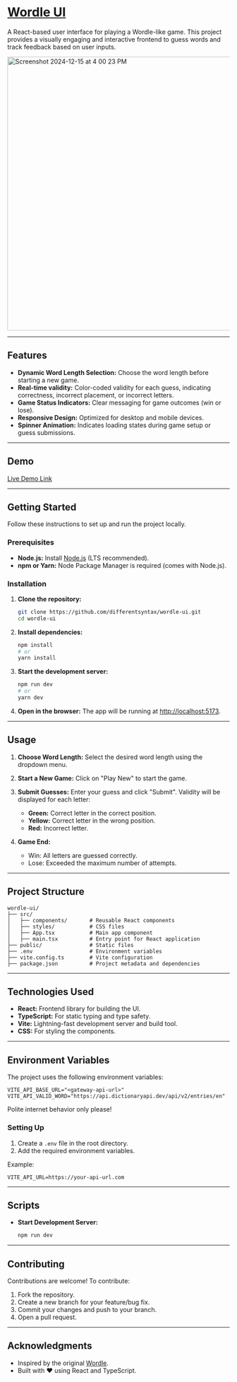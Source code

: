 # [Wordle UI](https://wordle-ui.netlify.app/)

A React-based user interface for playing a Wordle-like game. This project provides a visually engaging and interactive frontend to guess words and track feedback based on user inputs.

<img width="620" alt="Screenshot 2024-12-15 at 4 00 23 PM" src="https://github.com/user-attachments/assets/fa753ba6-fd46-4f0b-b227-23c8aa460366" />

---

## Features

- **Dynamic Word Length Selection:** Choose the word length before starting a new game.
- **Real-time validity:** Color-coded validity for each guess, indicating correctness, incorrect placement, or incorrect letters.
- **Game Status Indicators:** Clear messaging for game outcomes (win or lose).
- **Responsive Design:** Optimized for desktop and mobile devices.
- **Spinner Animation:** Indicates loading states during game setup or guess submissions.

---

## Demo

[Live Demo Link](https://wordle-ui.netlify.app/)

---

## Getting Started

Follow these instructions to set up and run the project locally.

### Prerequisites

- **Node.js:** Install [Node.js](https://nodejs.org/) (LTS recommended).
- **npm or Yarn:** Node Package Manager is required (comes with Node.js).

### Installation

1. **Clone the repository:**

   ```bash
   git clone https://github.com/differentsyntax/wordle-ui.git
   cd wordle-ui
   ```

2. **Install dependencies:**

   ```bash
   npm install
   # or
   yarn install
   ```

3. **Start the development server:**

   ```bash
   npm run dev
   # or
   yarn dev
   ```

4. **Open in the browser:**
   The app will be running at [http://localhost:5173](http://localhost:5173).

---

## Usage

1. **Choose Word Length:**
   Select the desired word length using the dropdown menu.

2. **Start a New Game:**
   Click on "Play New" to start the game.

3. **Submit Guesses:**
   Enter your guess and click "Submit". Validity will be displayed for each letter:

   - **Green:** Correct letter in the correct position.
   - **Yellow:** Correct letter in the wrong position.
   - **Red:** Incorrect letter.

4. **Game End:**
   - Win: All letters are guessed correctly.
   - Lose: Exceeded the maximum number of attempts.

---

## Project Structure

```plaintext
wordle-ui/
├── src/
│   ├── components/       # Reusable React components
│   ├── styles/           # CSS files
│   ├── App.tsx           # Main app component
│   ├── main.tsx          # Entry point for React application
├── public/               # Static files
├── .env                  # Environment variables
├── vite.config.ts        # Vite configuration
├── package.json          # Project metadata and dependencies
```

---

## Technologies Used

- **React:** Frontend library for building the UI.
- **TypeScript:** For static typing and type safety.
- **Vite:** Lightning-fast development server and build tool.
- **CSS:** For styling the components.

---

## Environment Variables

The project uses the following environment variables:

```plaintext
VITE_API_BASE_URL="<gateway-api-url>"
VITE_API_VALID_WORD="https://api.dictionaryapi.dev/api/v2/entries/en"
```

Polite internet behavior only please!

### Setting Up

1. Create a `.env` file in the root directory.
2. Add the required environment variables.

Example:

```plaintext
VITE_API_URL=https://your-api-url.com
```

---

## Scripts

- **Start Development Server:**
  ```bash
  npm run dev
  ```

---

## Contributing

Contributions are welcome! To contribute:

1. Fork the repository.
2. Create a new branch for your feature/bug fix.
3. Commit your changes and push to your branch.
4. Open a pull request.

---

## Acknowledgments

- Inspired by the original [Wordle](https://www.nytimes.com/games/wordle/index.html).
- Built with ❤️ using React and TypeScript.
